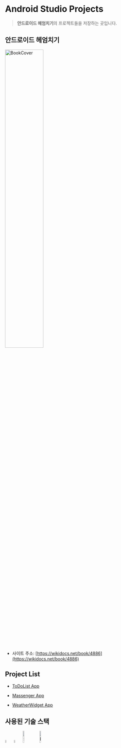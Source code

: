 # Android Studio Projects

> **안드로이드 헤엄치기**의 프로젝트들을 저장하는 곳입니다.


## 안드로이드 헤엄치기

<img src="https://github.com/Climier-code/AndroidStudio/blob/master/img/Android_BookCover.png" alt="BookCover" width="50%" ></a>

- 사이트 주소: [https://wikidocs.net/book/4886](https://wikidocs.net/book/4886)


## Project List

- [ToDoList App](https://github.com/Climier-code/AndroidStudio/tree/master/ToDoList)

- [Massenger App](https://github.com/Climier-code/AndroidStudio/tree/master/ChattingApp)

- [WeatherWidget App](https://github.com/Climier-code/AndroidStudio/tree/master/WeatherWidget)


## 사용된 기술 스택

<a href="https://developer.android.com/studio" title="Android Studio"><img src="https://github.com/Climier-code/AndroidStudio/blob/master/img/AndroidStudioLogo.svg" alt="AndroidStudio" width="5%" ></a>
<a href="https://www.java.com/ko/" title="Java"><img src="https://github.com/Climier-code/AndroidStudio/blob/master/img/javaLogo.svg" alt="Java" width="5%" ></a>
<a href="https://www.sqlite.org/index.html" title="SQLite"><img src="https://github.com/Climier-code/AndroidStudio/blob/master/img/SQLiteLogo.svg" alt="SQLite" width="10%" ></a>
<a href="https://firebase.google.com/?hl=pt-br&gclid=CjwKCAiAu8SABhAxEiwAsodSZDattpcGd-FeRe-E-QQA5J08Phx25VNXn4tORWf-3QjqLLjTk2AyhBoCBzIQAvD_BwE" title="Firebase"><img src="https://github.com/Climier-code/AndroidStudio/blob/master/img/FirebaseLogo.svg" alt="Firebase" width="10%" ></a>
